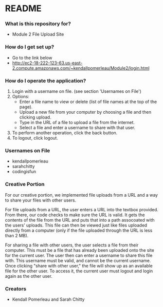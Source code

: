 # README #

### What is this repository for? ###

* Module 2 File Upload Site

### How do I get set up? ###

* Go to the link below
* http://ec2-18-222-123-63.us-east-2.compute.amazonaws.com/~kendallpomerleau/Module2/login.html

### How do I operate the application? ###

1. Login with a username on file. (see section 'Usernames on File')
2. Options:
    * Enter a file name to view or delete (list of file names at the top of the page).
    * Upload a new file from your computer by choosing a file and then clicking upload.
    * Type in the URL of a file to upload a file from the internet.
    * Select a file and enter a username to share with that user.
3. To perform another operation, click the back button.
4. To logout, click logout. 

### Usernames on File ###
* kendallpomerleau
* sarahchitty
* codingisfun

### Creative Portion ###
For our creative portion, we implemented file uploads from a URL and a way to share your files with other users. 

For file uploads from a URL, the user enters a URL into the textbox provided. From there, our code checks to make sure the URL is valid. It gets the contents of the file from the URL and puts that into a path assocoated with the users' uploads. This file can then be viewed just like files uploaded directly from a computer (only if the file uploaded through the URL is less than 2 MB).

For sharing a file with other users, the user selects a file from their computer. This must be a file that has already been uploaded onto the site for the current user. The user then can enter a username to share this file with. This username must be valid, and cannot be the current username. Once clicking "share with other user," the file will show up as an available file for the other user. To access it, the current user must logout and login again as the other user.

### Creators ###

* Kendall Pomerleau and Sarah Chitty